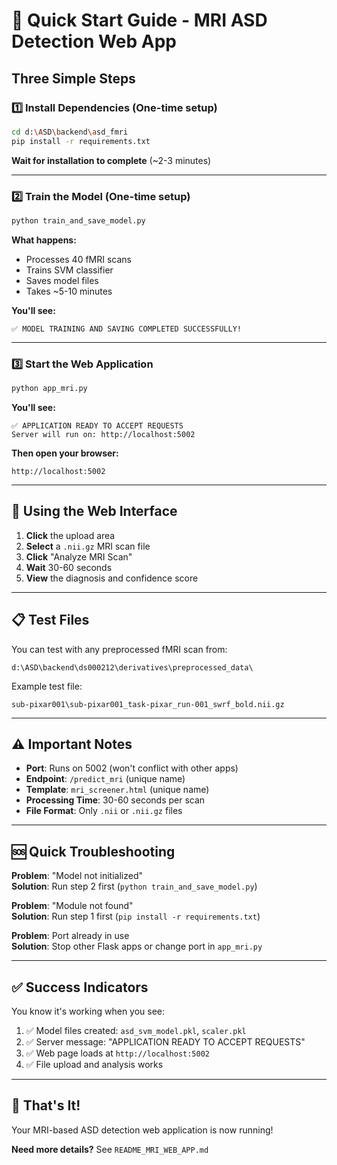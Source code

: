 # 🚀 Quick Start Guide - MRI ASD Detection Web App

## Three Simple Steps

### 1️⃣ Install Dependencies (One-time setup)

```bash
cd d:\ASD\backend\asd_fmri
pip install -r requirements.txt
```

**Wait for installation to complete** (~2-3 minutes)

---

### 2️⃣ Train the Model (One-time setup)

```bash
python train_and_save_model.py
```

**What happens:**
- Processes 40 fMRI scans
- Trains SVM classifier
- Saves model files
- Takes ~5-10 minutes

**You'll see:**
```
✅ MODEL TRAINING AND SAVING COMPLETED SUCCESSFULLY!
```

---

### 3️⃣ Start the Web Application

```bash
python app_mri.py
```

**You'll see:**
```
✅ APPLICATION READY TO ACCEPT REQUESTS
Server will run on: http://localhost:5002
```

**Then open your browser:**
```
http://localhost:5002
```

---

## 🎯 Using the Web Interface

1. **Click** the upload area
2. **Select** a `.nii.gz` MRI scan file
3. **Click** "Analyze MRI Scan"
4. **Wait** 30-60 seconds
5. **View** the diagnosis and confidence score

---

## 📋 Test Files

You can test with any preprocessed fMRI scan from:
```
d:\ASD\backend\ds000212\derivatives\preprocessed_data\
```

Example test file:
```
sub-pixar001\sub-pixar001_task-pixar_run-001_swrf_bold.nii.gz
```

---

## ⚠️ Important Notes

- **Port**: Runs on 5002 (won't conflict with other apps)
- **Endpoint**: `/predict_mri` (unique name)
- **Template**: `mri_screener.html` (unique name)
- **Processing Time**: 30-60 seconds per scan
- **File Format**: Only `.nii` or `.nii.gz` files

---

## 🆘 Quick Troubleshooting

**Problem**: "Model not initialized"  
**Solution**: Run step 2 first (`python train_and_save_model.py`)

**Problem**: "Module not found"  
**Solution**: Run step 1 first (`pip install -r requirements.txt`)

**Problem**: Port already in use  
**Solution**: Stop other Flask apps or change port in `app_mri.py`

---

## ✅ Success Indicators

You know it's working when you see:

1. ✅ Model files created: `asd_svm_model.pkl`, `scaler.pkl`
2. ✅ Server message: "APPLICATION READY TO ACCEPT REQUESTS"
3. ✅ Web page loads at `http://localhost:5002`
4. ✅ File upload and analysis works

---

## 🎉 That's It!

Your MRI-based ASD detection web application is now running!

**Need more details?** See `README_MRI_WEB_APP.md`